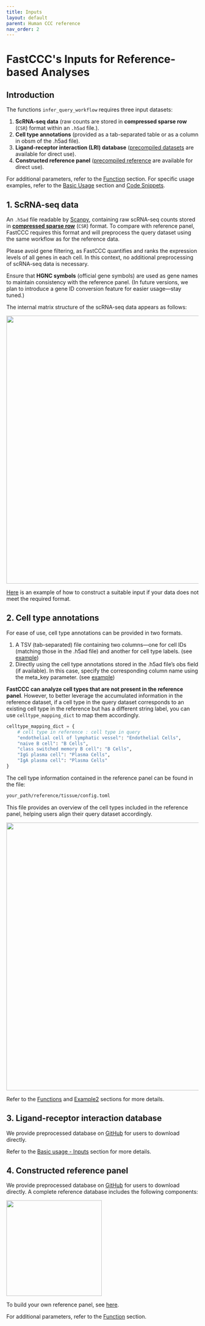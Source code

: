 ```yaml
---
title: Inputs
layout: default
parent: Human CCC reference
nav_order: 2
---
```

<script type="text/javascript" async
  src="https://cdnjs.cloudflare.com/ajax/libs/mathjax/3.2.2/es5/tex-mml-chtml.js">
</script>

# FastCCC's Inputs for Reference-based Analyses

## Introduction

The functions `infer_query_workflow` requires three input datasets:

1. **ScRNA-seq data** (raw counts are stored in **compressed sparse row** (`CSR`) format within an `.h5ad` file.).
2. **Cell type annotations** (provided as a tab-separated table or as a column in obsm of the .h5ad file).
3. **Ligand-receptor interaction (LRI) database** ([precompiled datasets](https://github.com/Svvord/FastCCC/tree/main/db) are available for direct use).
4. **Constructed reference panel** ([precompiled reference](https://github.com/Svvord/FastCCC/tree/main/reference) are available for direct use).

For additional parameters, refer to the [Function] section. For specific usage examples, refer to the [Basic Usage] section and [Code Snippets].

## 1. ScRNA-seq data

An `.h5ad` file readable by [Scanpy], containing raw scRNA-seq counts stored in **[compressed sparse row](https://docs.scipy.org/doc/scipy/reference/generated/scipy.sparse.csr_matrix.html)** (`CSR`) format. To compare with reference panel, FastCCC requires this format and will preprocess the query dataset using the same workflow as for the reference data.

Please avoid gene filtering, as FastCCC quantifies and ranks the expression levels of all genes in each cell. In this context, no additional preprocessing of scRNA-seq data is necessary.

Ensure that **HGNC symbols** (official gene symbols) are used as gene names to maintain consistency with the reference panel. (In future versions, we plan to introduce a gene ID conversion feature for easier usage—stay tuned.)

The internal matrix structure of the scRNA-seq data appears as follows:

<p align="center">
  <img src="{{site.baseurl}}/images/cccref_usage_inputs1.png" width="700">
</p>

[Here]({{site.baseurl}}/cccref/snippet.html#preprocess) is an example of how to construct a suitable input if your data does not meet the required format.

## 2. Cell type annotations

For ease of use, cell type annotations can be provided in two formats.

1. A TSV (tab-separated) file containing two columns—one for cell IDs (matching those in the .h5ad file) and another for cell type labels. (see [example]({{site.baseurl}}/usage/input.html#2-cell-type-annotations))
2. Directly using the cell type annotations stored in the .h5ad file’s obs field (if available). In this case, specify the corresponding column name using the meta_key parameter. (see [example]({{site.baseurl}}/usage/input.html#2-cell-type-annotations))

**FastCCC can analyze cell types that are not present in the reference panel**. However, to better leverage the accumulated information in the reference dataset, if a cell type in the query dataset corresponds to an existing cell type in the reference but has a different string label, you can use `celltype_mapping_dict` to map them accordingly.

```python
celltype_mapping_dict = {
    # cell type in reference : cell type in query
    "endothelial cell of lymphatic vessel": "Endothelial Cells",  
    "naive B cell": "B Cells",  
    "class switched memory B cell": "B Cells",  
    "IgG plasma cell": "Plasma Cells",  
    "IgA plasma cell": "Plasma Cells"
}
```

The cell type information contained in the reference panel can be found in the file:

```bash
your_path/reference/tissue/config.toml
```

This file provides an overview of the cell types included in the reference panel, helping users align their query dataset accordingly.

<p align="center">
  <img src="{{site.baseurl}}/images/cccref_usage_inputs2.png" width="700">
</p>


Refer to the [Functions]({{site.baseurl}}/cccref/#infer_query_workflow) and [Example2]({{site.baseurl}}/cccref/snippet.html#example2-how-to-adjust-the-granularity-of-cell-type-annotations-in-reference-panel) sections for more details.

## 3. Ligand-receptor interaction database

We provide preprocessed database on [GitHub] for users to download directly.

Refer to the [Basic usage - Inputs]({{site.baseurl}}/usage/input.html#3-ligand-receptor-interaction-database) section for more details.

## 4. Constructed reference panel

We provide preprocessed database on [GitHub] for users to download directly. A complete reference database includes the following components:
<p align="left">
  <img src="{{site.baseurl}}/images/cccref_usage_inputs3.png" width="250">
</p>

To build your own reference panel, see [here]({{site.baseurl}}/cccref/#how-to-build-a-human-ccc-reference-panel-from-scratch-using-fastccc).

For additional parameters, refer to the [Function] section. 


[Scanpy]: https://scanpy.readthedocs.io/en/stable/
[GitHub]: https://github.com/Svvord/FastCCC/tree/main/db
[Function]: {{site.baseurl}}/cccref/#infer_query_workflow
[Basic Usage]: {{site.baseurl}}/usage/#basic-usages-with-a-single-cs-statistic
[Code Snippets]: {{site.baseurl}}/usage/snippet.html